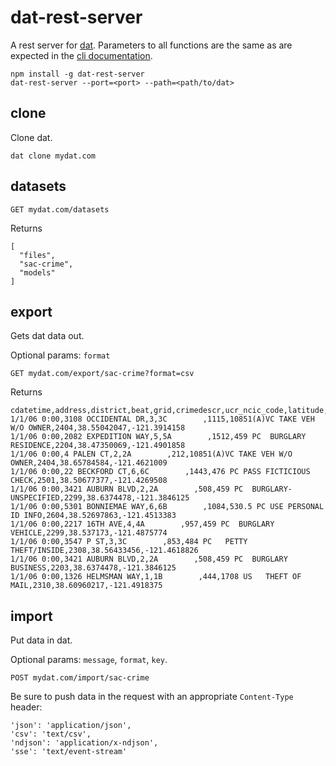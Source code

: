# dat-rest-server

A rest server for [dat](http://dat-data.com). Parameters to all functions are the same as are expected in the [cli documentation](https://github.com/maxogden/dat/blob/master/docs/cli-docs.md).

```
npm install -g dat-rest-server
dat-rest-server --port=<port> --path=<path/to/dat>
```

## clone

Clone dat.

```
dat clone mydat.com
```

## datasets

```
GET mydat.com/datasets
```

Returns
```
[
  "files",
  "sac-crime",
  "models"
]
```


## export

Gets dat data out.

Optional params: `format`

```
GET mydat.com/export/sac-crime?format=csv
```

Returns
```
cdatetime,address,district,beat,grid,crimedescr,ucr_ncic_code,latitude,longitude
1/1/06 0:00,3108 OCCIDENTAL DR,3,3C        ,1115,10851(A)VC TAKE VEH W/O OWNER,2404,38.55042047,-121.3914158
1/1/06 0:00,2082 EXPEDITION WAY,5,5A        ,1512,459 PC  BURGLARY RESIDENCE,2204,38.47350069,-121.4901858
1/1/06 0:00,4 PALEN CT,2,2A        ,212,10851(A)VC TAKE VEH W/O OWNER,2404,38.65784584,-121.4621009
1/1/06 0:00,22 BECKFORD CT,6,6C        ,1443,476 PC PASS FICTICIOUS CHECK,2501,38.50677377,-121.4269508
1/1/06 0:00,3421 AUBURN BLVD,2,2A        ,508,459 PC  BURGLARY-UNSPECIFIED,2299,38.6374478,-121.3846125
1/1/06 0:00,5301 BONNIEMAE WAY,6,6B        ,1084,530.5 PC USE PERSONAL ID INFO,2604,38.52697863,-121.4513383
1/1/06 0:00,2217 16TH AVE,4,4A        ,957,459 PC  BURGLARY VEHICLE,2299,38.537173,-121.4875774
1/1/06 0:00,3547 P ST,3,3C        ,853,484 PC   PETTY THEFT/INSIDE,2308,38.56433456,-121.4618826
1/1/06 0:00,3421 AUBURN BLVD,2,2A        ,508,459 PC  BURGLARY BUSINESS,2203,38.6374478,-121.3846125
1/1/06 0:00,1326 HELMSMAN WAY,1,1B        ,444,1708 US   THEFT OF MAIL,2310,38.60960217,-121.4918375
```


## import

Put data in dat.

Optional params: `message`, `format`, `key`.

```
POST mydat.com/import/sac-crime
```

Be sure to push data in the request with an appropriate `Content-Type` header:

```
'json': 'application/json',
'csv': 'text/csv',
'ndjson': 'application/x-ndjson',
'sse': 'text/event-stream'
```